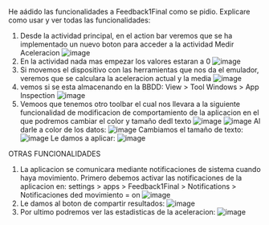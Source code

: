 He aádido las funcionalidades a Feedback1Final como se pidio. Explicare como usar y ver todas las funcionalidades:
1. Desde la actividad principal, en el action bar veremos que se ha implementado un nuevo boton para acceder a la actividad Medir Aceleracion
![image](https://github.com/user-attachments/assets/b73b47f8-3439-4838-b124-eab12307804a)
2. En la actividad nada mas empezar los valores estaran a 0
![image](https://github.com/user-attachments/assets/f54b207a-34ba-4c6a-8c07-42b860898229)
3. Si movemos el dispositivo con las herramientas que nos da el emulador, veremos que se calculara la aceleracion actual y la media
![image](https://github.com/user-attachments/assets/a9aa030a-05aa-4d12-8319-12e6c5592f2d)
4. vemos si se esta almacenando en la BBDD: View > Tool Windows > App Inspection
![image](https://github.com/user-attachments/assets/ebbaece3-3b15-4972-a708-9d428ae98f4c)
5. Vemoos que tenemos otro toolbar el cual nos llevara a la siguiente funcionalidad de modificacion de comportamiento de la aplicacion en el que podremos cambiar el color y tamaño dedl texto
![image](https://github.com/user-attachments/assets/416ca31a-aa05-46b7-9e65-57d058e4d01b)
![image](https://github.com/user-attachments/assets/ef7c128c-884f-444b-a817-60ea596e475c)
Al darle a color de los datos:
![image](https://github.com/user-attachments/assets/fbc2578a-a24d-458a-a7f3-736cfe9efe4e)
Cambiamos el tamaño de texto:
![image](https://github.com/user-attachments/assets/07e6529a-0e84-41c7-a4ca-6f64bd5d1989)
Le damos a aplicar:
![image](https://github.com/user-attachments/assets/73e6e656-eba6-47d8-9599-d3f6f7a9b2c5)


OTRAS FUNCIONALIDADES
1. La aplicacion se comunicara mediante notificaciones de sistema cuando haya movimiento. Primero debemos activar las notificaciones de la aplicacion en: settings > apps > Feedback1Final > Notifications > Notificaciones ded movimiento = on
![image](https://github.com/user-attachments/assets/5532d3c8-393e-4605-b8dc-e91648f0b209)
2. Le damos al boton de compartir resultados:
![image](https://github.com/user-attachments/assets/7116038c-7778-4ab9-a1df-09fd18105b68)
3. Por ultimo podremos ver las estadisticas de la aceleracion:
![image](https://github.com/user-attachments/assets/3d886e05-a87f-47ed-a0fa-ed22d45c995d)

